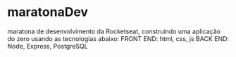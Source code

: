 # maratonaDev
 maratona de desenvolvimento da Rocketseat, construindo uma aplicação do zero usando as tecnologias abaixo:
 FRONT END: html, css, js
 BACK END: Node, Express, PostgreSQL 
